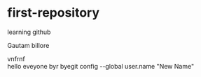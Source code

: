 # first-repository
learning github
<p>Gautam billore</p>
<div >vnfrnf<div>
hello eveyone
byr byegit config --global user.name "New Name"


